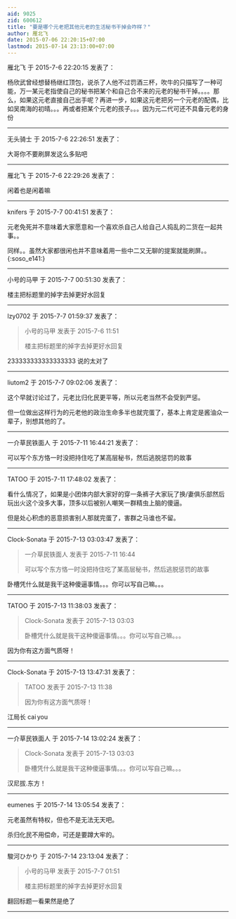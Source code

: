 ```yaml
---
aid: 9025
zid: 600612
title: "要是哪个元老把其他元老的生活秘书干掉会咋样？"
author: 雁北飞
date: 2015-07-06 22:20:15+07:00
lastmod: 2015-07-14 23:13:00+07:00
---
```


雁北飞 于 2015-7-6 22:20:15 发表了：

杨欣武曾经想替杨继红顶包，说杀了人他不过罚酒三杯，吹牛的只描写了一种可能，万一某元老指使自己的秘书把某个和自己合不来的元老的秘书干掉。。。。那么，如果这元老直接自己出手呢？再进一步，如果这元老把另一个元老的配偶，比如吴南海的初晴。。。再或者把某个元老的孩子。。。因为元二代可还不具备元老的身份

---

无头骑士 于 2015-7-6 22:26:51 发表了：

大哥你不要刷屏发这么多贴吧

---

雁北飞 于 2015-7-6 22:29:26 发表了：

闲着也是闲着嘛

---

knifers 于 2015-7-7 00:41:51 发表了：

元老免死并不意味着大家愿意和一个喜欢杀自己人给自己人捣乱的二货在一起共事。。

同样。。虽然大家都很闲也并不意味着用一些中二又无聊的提案就能刷屏。。{:soso_e141:}

---

小号的马甲 于 2015-7-7 00:51:30 发表了：

楼主把标题里的掉字去掉更好水回复

---

lzy0702 于 2015-7-7 01:59:37 发表了：

> 小号的马甲 发表于 2015-7-6 11:51
>
> 楼主把标题里的掉字去掉更好水回复

233333333333333333 说的太对了

---

liutom2 于 2015-7-7 09:02:06 发表了：

这个早就讨论过了，元老比归化民更平等，所以元老当然不会受到严惩。

但一位做出这样行为的元老他的政治生命多半也就完蛋了，基本上肯定是酱油众一辈子，别想其他的了。

---

一介草民铁面人 于 2015-7-11 16:44:21 发表了：

可以写个东方恪一时没把持住吃了某高层秘书，然后逃脱惩罚的故事

---

TATOO 于 2015-7-11 17:48:02 发表了：

看什么情况了，如果是小团体内部大家好的穿一条裤子大家玩了换/妻俱乐部然后玩出火这个没多大事，顶多以后被别人嘲笑一群精虫上脑的傻逼。

但是处心积虑的恶意损害别人那就完蛋了，害群之马谁也不留。

---

Clock-Sonata 于 2015-7-13 03:03:47 发表了：

> 一介草民铁面人 发表于 2015-7-11 16:44
>
> 可以写个东方恪一时没把持住吃了某高层秘书，然后逃脱惩罚的故事

卧槽凭什么就是我干这种傻逼事情。。。你可以写自己嘛。。。

---

TATOO 于 2015-7-13 11:38:03 发表了：

> Clock-Sonata 发表于 2015-7-13 03:03
>
> 卧槽凭什么就是我干这种傻逼事情。。。你可以写自己嘛。。。

因为你有这方面气质呀！

---

Clock-Sonata 于 2015-7-13 13:47:31 发表了：

> TATOO 发表于 2015-7-13 11:38
>
> 因为你有这方面气质呀！

江局长 cai you

---

一介草民铁面人 于 2015-7-14 13:02:24 发表了：

> Clock-Sonata 发表于 2015-7-13 03:03
>
> 卧槽凭什么就是我干这种傻逼事情。。。你可以写自己嘛。。。

汉尼拔.东方！

---

eumenes 于 2015-7-14 13:05:54 发表了：

元老虽然有特权，但也不是无法无天吧。

杀归化民不用偿命，可还是要蹲大牢的。

---

駿河ひかり 于 2015-7-14 23:13:04 发表了：

> 小号的马甲 发表于 2015-7-7 01:51
>
> 楼主把标题里的掉字去掉更好水回复

翻回标题一看果然是绝了

---
